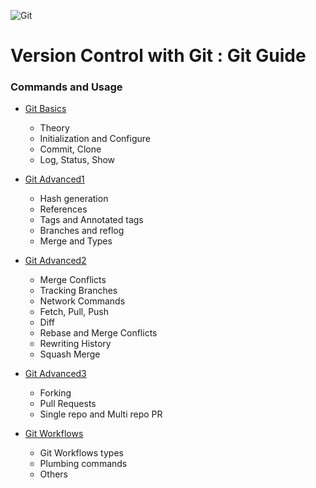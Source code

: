 ![Git](https://git-scm.com/images/logo@2x.png)

# Version Control with Git : Git Guide
### Commands and Usage



- [Git Basics](https://github.com/alpha74/VCG/blob/master/git_basic.md)
  - Theory
  - Initialization and Configure
  - Commit, Clone
  - Log, Status, Show

- [Git Advanced1](https://github.com/alpha74/VCG/blob/master/git_advanced-1.md)
  - Hash generation
  - References
  - Tags and Annotated tags
  - Branches and reflog
  - Merge and Types
  
- [Git Advanced2](https://github.com/alpha74/VCG/blob/master/git_advanced-2.md)
  - Merge Conflicts
  - Tracking Branches
  - Network Commands
  - Fetch, Pull, Push
  - Diff
  - Rebase and Merge Conflicts
  - Rewriting History
  - Squash Merge
  
- [Git Advanced3](https://github.com/alpha74/VCG/blob/master/git_advanced-3.md)
  - Forking
  - Pull Requests
  - Single repo and Multi repo PR
  
- [Git Workflows](https://github.com/alpha74/VCG/blob/master/git_workflows_misc.md)
  - Git Workflows types
  - Plumbing commands
  - Others
